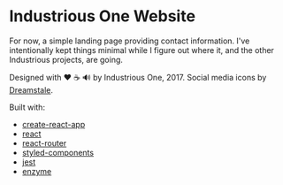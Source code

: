 # Industrious One Website

For now, a simple landing page providing contact information. I've intentionally kept things
minimal while I figure out where it, and the other Industrious projects, are going.

Designed with ❤ ☕ 🔊 by Industrious One, 2017. Social media icons by [Dreamstale](http://www.dreamstale.com).

Built with:

- [create-react-app](https://github.com/facebookincubator/create-react-app)
- [react](https://facebook.github.io/react/)
- [react-router](https://reacttraining.com/react-router/)
- [styled-components](https://www.styled-components.com)
- [jest](https://facebook.github.io/jest/)
- [enzyme](http://airbnb.io/enzyme/)
